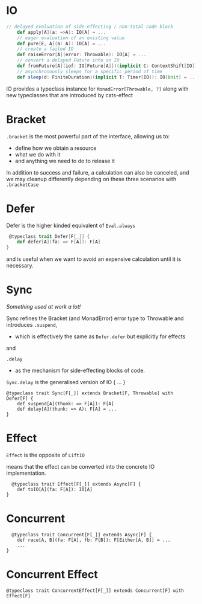 # IO

```scala
// delayed evaluation of side-effecting / non-total code block
    def apply[A](a: =>A): IO[A] = ...
    // eager evaluation of an existing value
    def pure[E, A](a: A): IO[A] = ...
    // create a failed IO
    def raiseError[A](error: Throwable): IO[A] = ...
    // convert a delayed Future into an IO
    def fromFuture[A](iof: IO[Future[A]])(implicit C: ContextShift[IO]): IO[A] = ...
    // asynchronously sleeps for a specific period of time
    def sleep(d: FiniteDuration)(implicit T: Timer[IO]): IO[Unit] = ...
```

IO provides a typeclass instance for `MonadError[Throwable, ?]`
along with new typeclasses that are introduced by cats-effect

# Bracket

`.bracket` is the most powerful part of the interface, allowing us to:
- define how we obtain a resource
- what we do with it
- and anything we need to do to release it

In addition to success and failure, a calculation can also be canceled,
and we may cleanup differently depending on these three scenarios with `.bracketCase`

# Defer

Defer is the higher kinded equivalent of `Eval.always`

```scala
 @typeclass trait Defer[F[_]] {
    def defer[A](fa: => F[A]): F[A]
}
```
and is useful when we want to avoid an expensive calculation until it is necessary.

# Sync

*Something used at work a lot!*

Sync refines the Bracket (and MonadError) error type to Throwable
and introduces `.suspend`,
- which is effectively the same as `Defer.defer` but explicitly for effects 

and
 
`.delay` 
- as the mechanism for side-effecting blocks of code.

`Sync.delay` is the generalised version of IO { ... }
  
``` 
@typeclass trait Sync[F[_]] extends Bracket[F, Throwable] with Defer[F] {
    def suspend[A](thunk: => F[A]): F[A]
    def delay[A](thunk: => A): F[A] = ...
}
```

# Effect 

`Effect` is the opposite of `LiftIO`

means that the effect can be converted into the concrete IO implementation.
```
  @typeclass trait Effect[F[_]] extends Async[F] {
    def toIO[A](fa: F[A]): IO[A]
}
```

# Concurrent

``` 
  @typeclass trait Concurrent[F[_]] extends Async[F] {
    def race[A, B](fa: F[A], fb: F[B]): F[Either[A, B]] = ...
    ...
}
```

# Concurrent Effect

```
@typeclass trait ConcurrentEffect[F[_]] extends Concurrent[F] with Effect[F]
```

